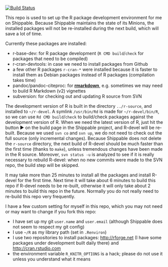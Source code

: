 [![Build Status](https://api.shippable.com/projects/54021507980fd09d113e7404/badge/master)](https://www.shippable.com/projects/54021507980fd09d113e7404)

This repo is used to set up the R package development environment for me on
Shippable. Because Shippable maintains the state of its Minions, the installed
packages will not be re-installed during the next build, which will save a lot
of time.

Currently these packages are installed:

- r-base-dev: for R package development (`R CMD build`/`check` for packages that
  need to be compiled)
- r-cran-devtools: in case we need to install packages from Github
- a few other R packages `r-cran-*` were installed because it is faster to
  install them as Debian packages instead of R packages (compilation takes time)
- pandoc/pandoc-citeproc: for [**rmarkdown**](http://rmarkdown.rstudio.com),
  e.g. sometimes we may need to build R Markdown (v2) vignettes
- subversion: for checking out and updating R source from SVN

The development version of R is built in the directory `../r-source`, and
installed to `~/r-devel`. A symlink `/usr/bin/Rd` is made for `~/r-devel/bin/R`,
so we can use `Rd CMD build`/`check` to build/check packages against the
development version of R. When we need the latest version of R, just hit the
button :arrow_forward: on the build page in the Shippable project, and R-devel
will be re-built. Because we used `svn co` and `svn up`, we do not need to check
out the full source (only incremental changes). Because Shippable does not
delete the `r-source` directory, the next build of R-devel should be much faster
than the first time (thanks to `make`), unless tremendous changes have been made
in the R source. Moreover, `svn status -u` is analyzed to see if it is really
necessary to rebuild R-devel: when no new commits were made to the SVN repo, the
build step will be skipped.

It may take more than 25 minutes to install all the packages and install R-devel
for the first time. Next time it will take about 6 minutes to build this repo if
R-devel needs to be re-built, otherwise it will only take about 2 minutes to
build this repo in the future. Normally you do not really need to re-build this
repo very frequently.

I have a few custom setting for myself in this repo, which you may not need or
may want to change if you fork this repo:

- I have set up my git `user.name` and `user.email` (although Shippable does not
  seem to respect my git config)
- I use `~/R` as my library path (set in `.Renviron`)
- I use two repositories to install packages: http://rforge.net (I have some
  packages under development built daily there) and http://cran.rstudio.com
- the environment variable `R_KNITR_OPTIONS` is a hack; please do not use it
  unless you understand what it means
